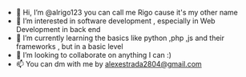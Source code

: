 - 👋 Hi, I’m @alrigo123 you can call me Rigo cause it's my other name
- 👀 I’m interested in software development , especially in Web Development in back end
- 🌱 I’m currently learning the basics like python ,php ,js and their frameworks , but in a basic level
- 💞️ I’m looking to collaborate on anything I can :)
- 📫 You can dm with me by alexestrada2804@gmail.com

<!---
alrigo123/alrigo123 is a ✨ special ✨ repository because its `README.md` (this file) appears on your GitHub profile.
You can click the Preview link to take a look at your changes.
--->
